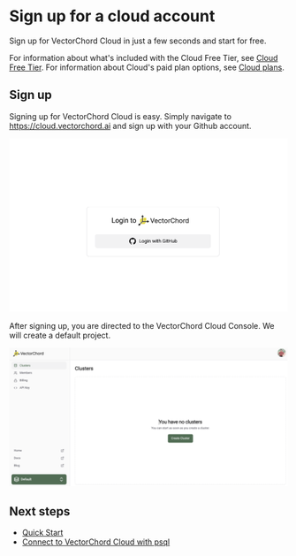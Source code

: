 # Sign up for a cloud account

Sign up for VectorChord Cloud in just a few seconds and start for free.

For information about what's included with the Cloud Free Tier, see [Cloud Free Tier](../pricing/price-plan#free-tier). For information about Cloud's paid plan options, see [Cloud plans](../pricing/price-plan).

## Sign up

Signing up for VectorChord Cloud is easy. Simply navigate to https://cloud.vectorchord.ai and sign up with your Github account.

![](../images/signup.png)

After signing up, you are directed to the VectorChord Cloud Console. We will create a default project. 

![](../images/after_login_in.png)

## Next steps

- [Quick Start](quick-start.md)
- [Connect to VectorChord Cloud with psql](../connect/connect-with-psql.md)
